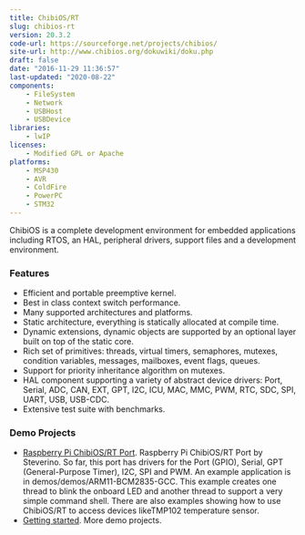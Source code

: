 ```yaml
---
title: ChibiOS/RT
slug: chibios-rt
version: 20.3.2
code-url: https://sourceforge.net/projects/chibios/
site-url: http://www.chibios.org/dokuwiki/doku.php
draft: false
date: "2016-11-29 11:36:57"
last-updated: "2020-08-22"
components:
    - FileSystem
    - Network
    - USBHost
    - USBDevice
libraries:
    - lwIP
licenses:
    - Modified GPL or Apache
platforms:
    - MSP430
    - AVR
    - ColdFire
    - PowerPC
    - STM32
---
```



ChibiOS is a complete development environment for embedded applications including RTOS, an HAL, peripheral drivers, support files and a development environment.

<!--more-->

### Features
- Efficient and portable preemptive kernel.
- Best in class context switch performance.
- Many supported architectures and platforms.
- Static architecture, everything is statically allocated at compile time.
- Dynamic extensions, dynamic objects are supported by an optional layer built on top of the static core.
- Rich set of primitives: threads, virtual timers, semaphores, mutexes, condition variables, messages, mailboxes, event flags, queues.
- Support for priority inheritance algorithm on mutexes.
- HAL component supporting a variety of abstract device drivers: Port, Serial, ADC, CAN, EXT, GPT, I2C, ICU, MAC, MMC, PWM, RTC, SDC, SPI, UART, USB, USB-CDC.
- Extensive test suite with benchmarks.


### Demo Projects
- [Raspberry Pi ChibiOS/RT Port](http://www.stevebate.net/chibios-rpi/GettingStarted.html). Raspberry Pi ChibiOS/RT Port by Steverino. So far, this port has drivers for the Port (GPIO), Serial, GPT (General-Purpose Timer), I2C, SPI and PWM. An example application is in demos/demos/ARM11-BCM2835-GCC. This example creates one thread to blink the onboard LED and another thread to support a very simple command shell. There are also examples showing how to use ChibiOS/RT to access devices likeTMP102 temperature sensor.
- [Getting started](http://www.chibios.org/dokuwiki/doku.php?id=chibios:articles:start). More demo projects.
